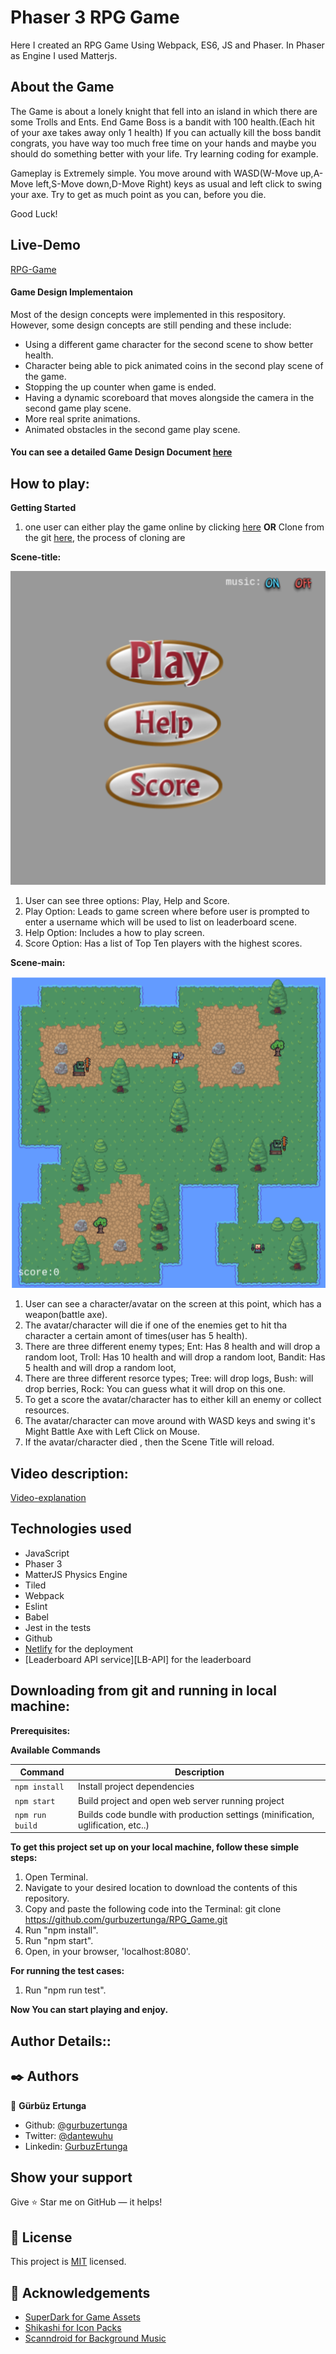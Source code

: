 # Phaser 3 RPG Game

Here I created an RPG Game Using Webpack, ES6, JS and Phaser. In Phaser as Engine I used Matterjs.

## About the Game

The Game is about a lonely knight that fell into an island in which there are some Trolls and Ents. End Game Boss is a bandit with 100 health.(Each hit of your axe takes away only 1 health) If you can actually kill the boss bandit congrats, you have way too much free time on your hands and maybe you should do something better with your life. Try learning coding for example.

Gameplay is Extremely simple. You move around with WASD(W-Move up,A-Move left,S-Move down,D-Move Right) keys as usual and left click to swing your axe. Try to get as much point as you can, before you die.

Good Luck!

## Live-Demo

[RPG-Game](https://rpg-game-phaser.netlify.app)

#### Game Design Implementaion
Most of the design concepts were implemented in this respository. However, some design concepts are still pending and these include:
- Using a different game character for the second scene to show better health.
- Character being able to pick animated coins in the second play scene of the game.
- Stopping the up counter when game is ended.
- Having a dynamic scoreboard that moves alongside the camera in the second game play scene.
- More real sprite animations.
- Animated obstacles in the second game play scene.

#### You can see a detailed Game Design Document [here](https://docs.google.com/document/d/1_ZASoaRodW9ONdF9bFRhUwJ9-UGhDQM425nmVNdIc1g/edit?usp=sharing)

## How to play:

**Getting Started**

1. one user can either play the game online by clicking [here](https://rpg-game-phaser.netlify.app)
  **OR**
   Clone from the git [here](https://github.com/gurbuzertunga/RPG_Game), the process of cloning are 
   
**Scene-title:**

![Title Screen](/readmeScreenshots/titlescreeen.png)

1. User can see three options: Play, Help and Score.
2. Play Option: Leads to game screen where before user is prompted to enter a username which will be used to list on leaderboard scene.
3. Help Option: Includes a how to play screen.
4. Score Option: Has a list of Top Ten players with the highest scores.

**Scene-main:**

![Play Screen](/readmeScreenshots/gamescreen.png)

1. User can see a character/avatar on the screen at this point, which has a weapon(battle axe).
2. The avatar/character will die if one of the enemies get to hit tha character a certain amont of times(user has 5 health).
3. There are three different enemy types;
    Ent: Has 8 health and will drop a random loot,
    Troll: Has 10 health and will drop a random loot,
    Bandit: Has 5 health and will drop a random loot,
4. There are three different resorce types;
    Tree: will drop logs,
    Bush: will drop berries,
    Rock: You can guess what it will drop on this one.
5. To get a score the avatar/character has to either kill an enemy or collect resources.
6. The avatar/character can move around with WASD keys and swing it's Might Battle Axe with Left Click on Mouse.
7. If the avatar/character died , then the Scene Title will reload.

## Video description:
[Video-explanation](https://www.loom.com/share/1b9c1b0a701542699499e34e66564c18)

## Technologies used

* JavaScript
* Phaser 3
* MatterJS Physics Engine
* Tiled
* Webpack
* Eslint
* Babel
* Jest in the tests
* Github
* [Netlify](https://app.netlify.com/) for the deployment
* [Leaderboard API service][LB-API] for the leaderboard

## Downloading from git and running in local machine:

**Prerequisites:**

**Available Commands**

| Command | Description |
|---------|-------------|
| `npm install` | Install project dependencies |
| `npm start` | Build project and open web server running project |
| `npm run build` | Builds code bundle with production settings (minification, uglification, etc..) |

**To get this project set up on your local machine, follow these simple steps:**

1. Open Terminal.
2. Navigate to your desired location to download the contents of this repository.
3. Copy and paste the following code into the Terminal: git clone https://github.com/gurbuzertunga/RPG_Game.git
4. Run "npm install".
5. Run "npm start".
6. Open, in your browser, 'localhost:8080'.

**For running the test cases:**
1. Run "npm run test".

**Now You can start playing and enjoy.**

## Author Details::

## ✒️  Authors <a name = "author"></a>

👤 **Gürbüz Ertunga**
- Github: [@gurbuzertunga](https://github.com/gurbuzertunga)
- Twitter: [@dantewuhu](https://twitter.com/dantewuhu)
- Linkedin: [GurbuzErtunga](https://www.linkedin.com/in/gurbuz-ertunga-a607a2a5/)

## Show your support

Give ⭐ Star me on GitHub — it helps!

## 📝 License

This project is [MIT](lic.url) licensed.


## :clap: Acknowledgements

- [SuperDark for Game Assets](https://superdark.itch.io/enchanted-forest-characters) <br />
- [Shikashi for Icon Packs](https://cheekyinkling.itch.io/shikashis-fantasy-icons-pack) <br />
- [Scanndroid for Background Music](https://www.youtube.com/watch?v=MkgR0SxmMKo) <br />

